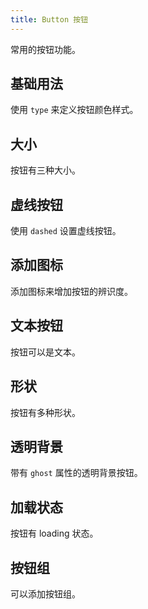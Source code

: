 ```yaml
---
title: Button 按钮
---
```


常用的按钮功能。

## 基础用法

使用 `type` 来定义按钮颜色样式。

<Example demo-class="button-demo" :code="ButtonBase" />

## 大小

按钮有三种大小。

<Example demo-class="button-demo" :code="ButtonSize" />

## 虚线按钮

使用 `dashed` 设置虚线按钮。

<Example demo-class="button-demo" :code="ButtonDashed" />

## 添加图标

添加图标来增加按钮的辨识度。

<Example demo-class="button-demo" :code="ButtonIcon" />

## 文本按钮

按钮可以是文本。

<Example demo-class="button-demo" :code="ButtonText" />

## 形状

按钮有多种形状。

<Example demo-class="button-demo" :code="ButtonShape" />

## 透明背景

带有 `ghost` 属性的透明背景按钮。

<Example demo-class="button-demo" :code="ButtonGhost" />

## 加载状态

按钮有 loading 状态。

<Example demo-class="button-demo" :code="ButtonLoading" />

## 按钮组

可以添加按钮组。

<Example demo-class="button-demo-group" :code="ButtonGroup" />

<script setup lang="ts">
import * as ButtonBase from '~src/example/button/base.vue'
import * as ButtonIcon from '~src/example/button/icon.vue'
import * as ButtonLoading from '~src/example/button/loading.vue'
import * as ButtonSize from '~src/example/button/size.vue'
import * as ButtonShape from '~src/example/button/shape.vue'
import * as ButtonText from '~src/example/button/text.vue'
import * as ButtonDashed from '~src/example/button/dashed.vue'
import * as ButtonGhost from '~src/example/button/ghost.vue'
import * as ButtonGroup from '~src/example/button/group.vue'
</script>

<style lang="stylus">

.button-demo
  display flex
  align-items flex-end
  .tu-button
    margin-right 10px

.button-demo-group
  .tu-button-group
    margin-right 10px

</style>
